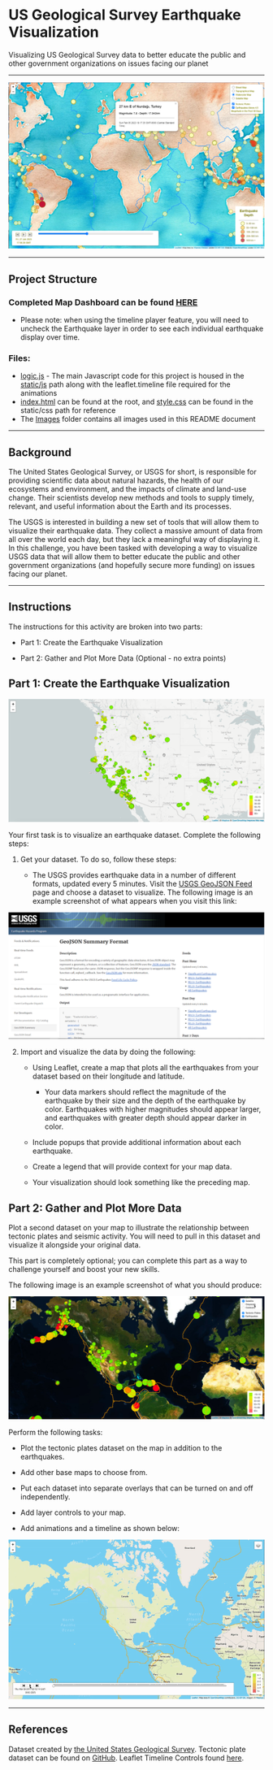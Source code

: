 # US Geological Survey Earthquake Visualization
Visualizing US Geological Survey data to better educate the public and other government organizations on issues facing our planet
- - -
![My Map](Images/Screenshot.png)
- - -
## Project Structure
### Completed Map Dashboard can be found [HERE](https://andcetera.github.io/leaflet-challenge/)
- Please note: when using the timeline player feature, you will need to uncheck the Earthquake layer in order to see each individual earthquake display over time.
### Files:
- [logic.js](static/js/logic.js) - The main Javascript code for this project is housed in the [static/js](static/js/) path along with the leaflet.timeline file required for the animations
- [index.html](index.html) can be found at the root, and [style.css](static/css/style.css) can be found in the static/css path for reference
- The [Images](Images/) folder contains all images used in this README document


- - -
## Background
The United States Geological Survey, or USGS for short, is responsible for providing scientific data about natural hazards, the health of our ecosystems and environment, and the impacts of climate and land-use change. Their scientists develop new methods and tools to supply timely, relevant, and useful information about the Earth and its processes.

The USGS is interested in building a new set of tools that will allow them to visualize their earthquake data. They collect a massive amount of data from all over the world each day, but they lack a meaningful way of displaying it. In this challenge, you have been tasked with developing a way to visualize USGS data that will allow them to better educate the public and other government organizations (and hopefully secure more funding) on issues facing our planet.

- - -
## Instructions
The instructions for this activity are broken into two parts:

- Part 1: Create the Earthquake Visualization

- Part 2: Gather and Plot More Data (Optional - no extra points)

## Part 1: Create the Earthquake Visualization
![BasicMap](Images/Basic-Map.png)  

Your first task is to visualize an earthquake dataset. Complete the following steps:

1. Get your dataset. To do so, follow these steps:

    - The USGS provides earthquake data in a number of different formats, updated every 5 minutes. Visit the [USGS GeoJSON Feed](https://earthquake.usgs.gov/earthquakes/feed/v1.0/geojson.php) page and choose a dataset to visualize. The following image is an example screenshot of what appears when you visit this link:  

![Data](Images/Data.png)  

2. Import and visualize the data by doing the following:

    - Using Leaflet, create a map that plots all the earthquakes from your dataset based on their longitude and latitude.

        - Your data markers should reflect the magnitude of the earthquake by their size and the depth of the earthquake by color. Earthquakes with higher magnitudes should appear larger, and earthquakes with greater depth should appear darker in color.

    - Include popups that provide additional information about each earthquake.

    - Create a legend that will provide context for your map data.

    - Your visualization should look something like the preceding map.

## Part 2: Gather and Plot More Data
Plot a second dataset on your map to illustrate the relationship between tectonic plates and seismic activity. You will need to pull in this dataset and visualize it alongside your original data. 

This part is completely optional; you can complete this part as a way to challenge yourself and boost your new skills.

The following image is an example screenshot of what you should produce:

![Advanced](Images/Advanced.png)   

Perform the following tasks:

- Plot the tectonic plates dataset on the map in addition to the earthquakes.

- Add other base maps to choose from.

- Put each dataset into separate overlays that can be turned on and off independently.

- Add layer controls to your map.

- Add animations and a timeline as shown below:

![Timeline gif](Images/Timeline.gif)
- - -
## References
Dataset created by [the United States Geological Survey](https://earthquake.usgs.gov/earthquakes/feed/v1.0/geojson.php). Tectonic plate dataset can be found on [GitHub](https://github.com/fraxen/tectonicplates). Leaflet Timeline Controls found [here](https://github.com/skeate/Leaflet.timeline).